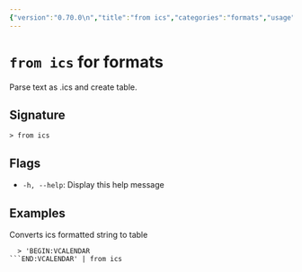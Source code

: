 ```yaml
---
{"version":"0.70.0\n","title":"from ics","categories":"formats","usage":"Parse text as .ics and create table.\n"}
---
```

<!-- THIS FILE IS GENERATED BY update_book_commands.cjs USING NUSHELL'S HELP COMMANDS.
REFRAIN FROM EDITING IT MANUALLY.-->
# <code>from ics</code> for formats

<div class='command-title'>Parse text as .ics and create table.</div>

## Signature

```> from ics```

## Flags

 * ```-h, --help```: Display this help message
## Examples

  Converts ics formatted string to table
```shell
  > 'BEGIN:VCALENDAR
```END:VCALENDAR' | from ics



